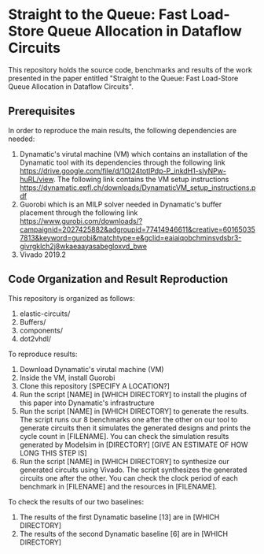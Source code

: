 # Straight to the Queue: Fast Load-Store Queue Allocation in Dataflow Circuits

This repository holds the source code, benchmarks and results of the work presented in the paper entitled "Straight to the Queue: Fast Load-Store Queue Allocation in Dataflow Circuits".

## Prerequisites

In order to reproduce the main results, the following dependencies are needed:
1) Dynamatic's virutal machine (VM) which contains an installation of the Dynamatic tool with its dependencies through the following link https://drive.google.com/file/d/1OI24totIPdp-P_inkdH1-slyNPw-huRL/view. The following link contains the VM setup instructions https://dynamatic.epfl.ch/downloads/DynamaticVM_setup_instructions.pdf
2) Guorobi which is an MILP solver needed in Dynamatic's buffer placement through the following link https://www.gurobi.com/downloads/?campaignid=2027425882&adgroupid=77414946611&creative=601650357813&keyword=gurobi&matchtype=e&gclid=eaiaiqobchminsvdsbr3-givrgklch2j8wkaeaayasabegloxvd_bwe
3) Vivado 2019.2

## Code Organization and Result Reproduction

This repository is organized as follows:
1) elastic-circuits/
2) Buffers/
3) components/
4) dot2vhdl/

To reproduce results:
1) Download Dynamatic's virutal machine (VM)
2) Inside the VM, install Guorobi
3) Clone this repository [SPECIFY A LOCATION?]
4) Run the script [NAME] in [WHICH DIRECTORY] to install the plugins of this paper into Dynamatic's infrastructure
5) Run the script [NAME] in [WHICH DIRECTORY] to generate the results. The script runs our 8 benchmarks one after the other on our tool to generate circuits then it simulates the generated designs and prints the cycle count in [FILENAME]. You can check the simulation results generated by Modelsim in [DIRECTORY] [GIVE AN ESTIMATE OF HOW LONG THIS STEP IS]
6) Run the script [NAME] in [WHICH DIRECTORY] to synthesize our generated circuits using Vivado. The script synthesizes the generated circuits one after the other. You can check the clock period of each benchmark in [FILENAME] and the resources in [FILENAME].

To check the results of our two baselines:
1) The results of the first Dynamatic baseline [13] are in [WHICH DIRECTORY]
2) The results of the second Dynamatic baseline [6] are in [WHICH DIRECTORY]

